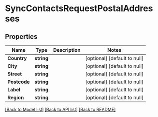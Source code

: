 # SyncContactsRequestPostalAddresses

## Properties
Name | Type | Description | Notes
------------ | ------------- | ------------- | -------------
**Country** | **string** |  | [optional] [default to null]
**City** | **string** |  | [optional] [default to null]
**Street** | **string** |  | [optional] [default to null]
**Postcode** | **string** |  | [optional] [default to null]
**Label** | **string** |  | [optional] [default to null]
**Region** | **string** |  | [optional] [default to null]

[[Back to Model list]](../README.md#documentation-for-models) [[Back to API list]](../README.md#documentation-for-api-endpoints) [[Back to README]](../README.md)


